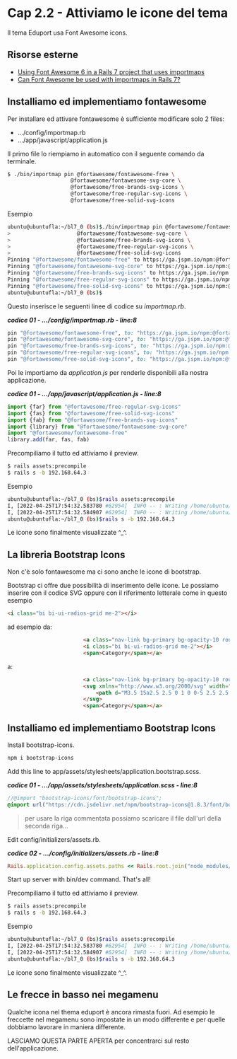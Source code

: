 # <a name="top"></a> Cap 2.2 - Attiviamo le icone del tema

Il tema Eduport usa Font Awesome icons. 

<i class="fas fa-shopping-cart text-danger"></i>


## Risorse esterne

- [Using Font Awesome 6 in a Rails 7 project that uses importmaps](https://pablofernandez.tech/2022/03/12/using-font-awesome-6-in-a-rails-7-project-that-uses-importmaps/)
- [Can Font Awesome be used with importmaps in Rails 7?](https://stackoverflow.com/questions/71430573/can-font-awesome-be-used-with-importmaps-in-rails-7)



## Installiamo ed implementiamo fontawesome

Per installare ed attivare fontawesome è sufficiente modificare solo 2 files:

- .../config/importmap.rb
- .../app/javascript/application.js

Il primo file lo riempiamo in automatico con il seguente comando da terminale.

```bash
$ ./bin/importmap pin @fortawesome/fontawesome-free \
                    @fortawesome/fontawesome-svg-core \
                    @fortawesome/free-brands-svg-icons \
                    @fortawesome/free-regular-svg-icons \
                    @fortawesome/free-solid-svg-icons
```

Esempio

```bash
ubuntu@ubuntufla:~/bl7_0 (bs)$./bin/importmap pin @fortawesome/fontawesome-free \
>                     @fortawesome/fontawesome-svg-core \
>                     @fortawesome/free-brands-svg-icons \
>                     @fortawesome/free-regular-svg-icons \
>                     @fortawesome/free-solid-svg-icons
Pinning "@fortawesome/fontawesome-free" to https://ga.jspm.io/npm:@fortawesome/fontawesome-free@6.1.1/js/fontawesome.js
Pinning "@fortawesome/fontawesome-svg-core" to https://ga.jspm.io/npm:@fortawesome/fontawesome-svg-core@6.1.1/index.es.js
Pinning "@fortawesome/free-brands-svg-icons" to https://ga.jspm.io/npm:@fortawesome/free-brands-svg-icons@6.1.1/index.es.js
Pinning "@fortawesome/free-regular-svg-icons" to https://ga.jspm.io/npm:@fortawesome/free-regular-svg-icons@6.1.1/index.es.js
Pinning "@fortawesome/free-solid-svg-icons" to https://ga.jspm.io/npm:@fortawesome/free-solid-svg-icons@6.1.1/index.es.js
ubuntu@ubuntufla:~/bl7_0 (bs)$
```

Questo inserisce le seguenti linee di codice su *importmap.rb*.

***codice 01 - .../config/importmap.rb - line:8***

```ruby
pin "@fortawesome/fontawesome-free", to: "https://ga.jspm.io/npm:@fortawesome/fontawesome-free@6.1.1/js/fontawesome.js"
pin "@fortawesome/fontawesome-svg-core", to: "https://ga.jspm.io/npm:@fortawesome/fontawesome-svg-core@6.1.1/index.es.js"
pin "@fortawesome/free-brands-svg-icons", to: "https://ga.jspm.io/npm:@fortawesome/free-brands-svg-icons@6.1.1/index.es.js"
pin "@fortawesome/free-regular-svg-icons", to: "https://ga.jspm.io/npm:@fortawesome/free-regular-svg-icons@6.1.1/index.es.js"
pin "@fortawesome/free-solid-svg-icons", to: "https://ga.jspm.io/npm:@fortawesome/free-solid-svg-icons@6.1.1/index.es.js"
```

Poi le importiamo da *application.js* per renderle disponibili alla nostra applicazione.

***codice 01 - .../app/javascript/application.js - line:8***

```javascript
import {far} from "@fortawesome/free-regular-svg-icons"
import {fas} from "@fortawesome/free-solid-svg-icons"
import {fab} from "@fortawesome/free-brands-svg-icons"
import {library} from "@fortawesome/fontawesome-svg-core"
import "@fortawesome/fontawesome-free"
library.add(far, fas, fab)
```

Precompiliamo il tutto ed attiviamo il preview.

```bash
$ rails assets:precompile
$ rails s -b 192.168.64.3
```

Esempio

```bash
ubuntu@ubuntufla:~/bl7_0 (bs)$rails assets:precompile
I, [2022-04-25T17:54:32.583780 #62954]  INFO -- : Writing /home/ubuntu/bl7_0/public/assets/application-fd160c89b391e8d4d5b3fc55211e23d654138ef31496a267185c1be97adcdd8e.js
I, [2022-04-25T17:54:32.584907 #62954]  INFO -- : Writing /home/ubuntu/bl7_0/public/assets/application-fd160c89b391e8d4d5b3fc55211e23d654138ef31496a267185c1be97adcdd8e.js.gz
ubuntu@ubuntufla:~/bl7_0 (bs)$rails s -b 192.168.64.3
```

Le icone sono finalmente visualizzate ^_^.



## La libreria Bootstrap Icons

Non c'è solo fontawesome ma ci sono anche le icone di bootstrap.

Bootstrap ci offre due possibilità di inserimento delle icone.
Le possiamo inserire con il codice SVG oppure con il riferimento letterale come in questo esempio 

```html
<i class="bi bi-ui-radios-grid me-2"></i>
```

ad esempio da:

```html
						<a class="nav-link bg-primary bg-opacity-10 rounded-3 text-primary px-3 py-3 py-xl-0" href="#" id="categoryMenu" data-bs-toggle="dropdown" aria-haspopup="true" aria-expanded="false">
						<i class="bi bi-ui-radios-grid me-2"></i>
						<span>Category</span></a>
```

a:

```html
						<a class="nav-link bg-primary bg-opacity-10 rounded-3 text-primary px-3 py-3 py-xl-0" href="#" id="categoryMenu" data-bs-toggle="dropdown" aria-haspopup="true" aria-expanded="false">
						<svg xmlns="http://www.w3.org/2000/svg" width="16" height="16" fill="currentColor" class="bi bi-ui-radios-grid" viewBox="0 0 16 16">
							<path d="M3.5 15a2.5 2.5 0 1 0 0-5 2.5 2.5 0 0 0 0 5zm9-9a2.5 2.5 0 1 0 0-5 2.5 2.5 0 0 0 0 5zm0 9a2.5 2.5 0 1 1 0-5 2.5 2.5 0 0 1 0 5zM16 3.5a3.5 3.5 0 1 1-7 0 3.5 3.5 0 0 1 7 0zm-9 9a3.5 3.5 0 1 1-7 0 3.5 3.5 0 0 1 7 0zm5.5 3.5a3.5 3.5 0 1 0 0-7 3.5 3.5 0 0 0 0 7zm-9-11a1.5 1.5 0 1 1 0-3 1.5 1.5 0 0 1 0 3zm0 2a3.5 3.5 0 1 0 0-7 3.5 3.5 0 0 0 0 7z"/>
						</svg>
						<span>Category</span></a>
```



## Installiamo ed implementiamo Bootstrap Icons

Install bootstrap-icons.

```bash
npm i bootstrap-icons
```

Add this line to app/assets/stylesheets/application.bootstrap.scss.


***codice 01 - .../app/assets/stylesheets/application.scss - line:8***

```scss
//@import "bootstrap-icons/font/bootstrap-icons";
@import url("https://cdn.jsdelivr.net/npm/bootstrap-icons@1.8.3/font/bootstrap-icons.css");
```

> per usare la riga commentata possiamo scaricare il file dall'url della seconda riga...


Edit config/initializers/assets.rb.

***codice 02 - .../config/initializers/assets.rb - line:8***

```ruby
Rails.application.config.assets.paths << Rails.root.join("node_modules/bootstrap-icons/font")
```

Start up server with bin/dev command. That's all!




Precompiliamo il tutto ed attiviamo il preview.

```bash
$ rails assets:precompile
$ rails s -b 192.168.64.3
```

Esempio

```bash
ubuntu@ubuntufla:~/bl7_0 (bs)$rails assets:precompile
I, [2022-04-25T17:54:32.583780 #62954]  INFO -- : Writing /home/ubuntu/bl7_0/public/assets/application-fd160c89b391e8d4d5b3fc55211e23d654138ef31496a267185c1be97adcdd8e.js
I, [2022-04-25T17:54:32.584907 #62954]  INFO -- : Writing /home/ubuntu/bl7_0/public/assets/application-fd160c89b391e8d4d5b3fc55211e23d654138ef31496a267185c1be97adcdd8e.js.gz
ubuntu@ubuntufla:~/bl7_0 (bs)$rails s -b 192.168.64.3
```

Le icone sono finalmente visualizzate ^_^.



## Le frecce in basso nei megamenu

Qualche icona nel thema eduport è ancora rimasta fuori. Ad esempio le freccette nel megamenu sono impostate in un modo differente e per quelle dobbiamo lavorare in maniera differente.

LASCIAMO QUESTA PARTE APERTA per concentrarci sul resto dell'applicazione.